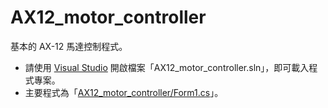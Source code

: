 # AX12_motor_controller

基本的 AX-12 馬達控制程式。

- 請使用 [Visual Studio](https://visualstudio.microsoft.com/) 開啟檔案「AX12_motor_controller.sln」，即可載入程式專案。
- 主要程式為「[AX12_motor_controller/Form1.cs](/AX12_motor_controller/Form1.cs)」。
